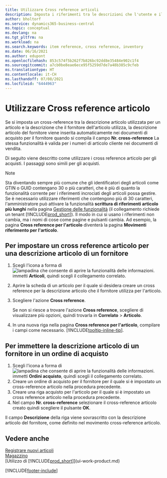 ```yaml
---
title: Utilizzare Cross reference articoli
description: Imposta i riferimenti tra le descrizioni che l'utente e il fornitore utilizzano per un articolo in modo da poter inserire la descrizione dell'articolo del fornitore nei documenti di acquisto.
author: bholtorf
ms.service: dynamics365-business-central
ms.topic: conceptual
ms.devlang: na
ms.tgt_pltfrm: na
ms.workload: na
ms.search.keywords: item reference, cross reference, inventory
ms.date: 06/16/2021
ms.author: edupont
ms.openlocfilehash: 853c574f5b262f7b826bc92dd8e35484e902c1f4
ms.sourcegitcommit: a7cb0be8eae6ece95f5259d7de7a48b385c9cfeb
ms.translationtype: HT
ms.contentlocale: it-CH
ms.lasthandoff: 07/08/2021
ms.locfileid: "6444963"
---
```

# <a name="use-item-cross-references"></a>Utilizzare Cross reference articolo
Se si imposta un cross-reference tra la descrizione articolo utilizzata per un articolo e la descrizione che il fornitore dell'articolo utilizza, la descrizione articolo del fornitore viene inserita automaticamente nei documenti di acquisto per il fornitore quando si compila il campo **Nr. cross-reference**   La stessa funzionalità è valida per i numeri di articolo cliente nei documenti di vendita.

Di seguito viene descritto come utilizzare i cross reference articolo per gli acquisti. I passaggi sono simili per gli acquisti.

> [!NOTE]
> Sta diventando sempre più comune che gli identificatori degli articoli come GTIN o GUID contengano 30 o più caratteri, che è più di quanto la funzionalità corrente per i riferimenti incrociati degli articoli possa gestire. Se è necessario utilizzare riferimenti che contengono più di 30 caratteri, l'amministratore può attivare la funzionalità **scrittura di riferimenti articolo più lunghi** nella pagina [Gestione delle funzionalità](https://businesscentral.dynamics.com/?page=2610) (il collegamento richiede un tenant [!INCLUDE[prod_short](includes/prod_short.md)]). Il modo in cui si usano i riferimenti non cambia, ma i nomi di cose come pagine e pulsanti cambia. Ad esempio, la pagina **Cross reference per l'articolo** diventerà la pagina **Movimenti riferimento per l'articolo**.

## <a name="to-set-up-an-item-cross-reference-to-a-vendors-item-description"></a>Per impostare un cross reference articolo per una descrizione articolo di un fornitore

1. Scegli l'icona a forma di ![lampadina che consente di aprire la funzionalità delle informazioni.](media/ui-search/search_small.png "Informazioni sull'operazione che si desidera eseguire") immetti **Articoli**, quindi scegli il collegamento correlato.
2. Aprire la scheda di un articolo per il quale si desidera creare un cross reference per la descrizione articolo che il fornitore utilizza per l'articolo.
3. Scegliere l'azione **Cross reference**.

     Se non si riesce a trovare l'azione **Cross reference**, scegliere di visualizzare più opzioni, quindi trovarla in **Correlato** > **Articolo**.
  
4. In una nuova riga nella pagina **Cross reference per l'articolo**, compilare i campi come necessario. [!INCLUDE[tooltip-inline-tip](includes/tooltip-inline-tip_md.md)].

## <a name="to-enter-a-vendors-item-description-on-a-purchase-order"></a>Per immettere la descrizione articolo di un fornitore in un ordine di acquisto

1. Scegli l'icona a forma di ![lampadina che consente di aprire la funzionalità delle informazioni.](media/ui-search/search_small.png "Informazioni sull'operazione che si desidera eseguire") immetti **Ordini acquisto**, quindi scegli il collegamento correlato.
2. Creare un ordine di acquisto per il fornitore per il quale si è impostato un cross-reference articolo nella procedura precedente.
3. Creare una riga acquisto per l'articolo per il quale si è impostato un cross reference articolo nella procedura precedente.
4. Nel campo **Nr. cross-reference** selezionare il cross-reference articolo creato quindi scegliere il pulsante **OK**.

Il campo **Descrizione** della riga viene sovrascritto con la descrizione articolo del fornitore, come definito nel movimento cross-reference articolo.

## <a name="see-also"></a>Vedere anche
[Registrare nuovi articoli](inventory-how-register-new-items.md)  
[Magazzino](inventory-manage-inventory.md)  
[Utilizzo di [!INCLUDE[prod_short](includes/prod_short.md)]](ui-work-product.md)


[!INCLUDE[footer-include](includes/footer-banner.md)]